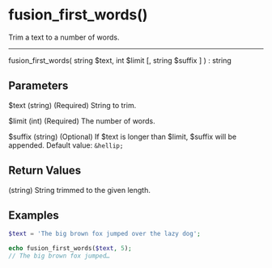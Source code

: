 # fusion_first_words()

Trim a text to a number of words.

---

fusion_first_words( string $text, int $limit [, string $suffix ] ) : string

## Parameters

$text (string) (Required) String to trim.

$limit (int) (Required) The number of words.

$suffix (string) (Optional) If $text is longer than $limit, $suffix will be appended. Default value: `&hellip;`

## Return Values

(string) String trimmed to the given length.

## Examples

```php
$text = 'The big brown fox jumped over the lazy dog';

echo fusion_first_words($text, 5);
// The big brown fox jumped…
```
